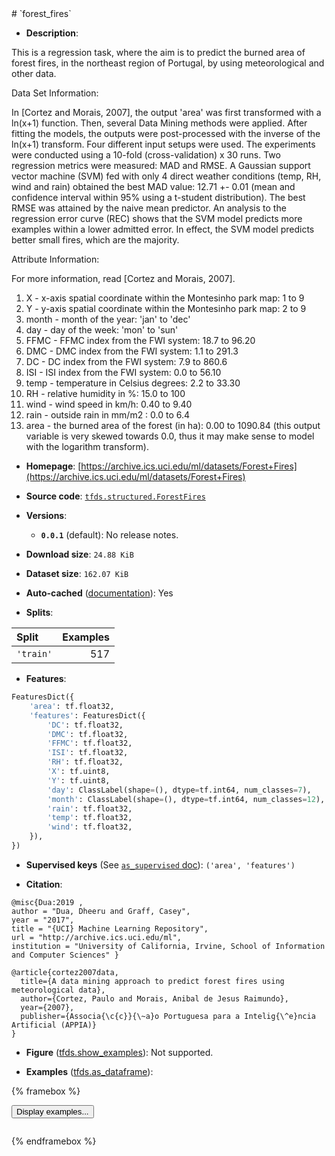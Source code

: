 <div itemscope itemtype="http://schema.org/Dataset">
  <div itemscope itemprop="includedInDataCatalog" itemtype="http://schema.org/DataCatalog">
    <meta itemprop="name" content="TensorFlow Datasets" />
  </div>
  <meta itemprop="name" content="forest_fires" />
  <meta itemprop="description" content="This is a regression task, where the aim is to predict the burned area of&#10;forest fires, in the northeast region of Portugal,&#10;by using meteorological and other data.&#10;&#10;&#10;Data Set Information:&#10;&#10;In [Cortez and Morais, 2007], the output &#x27;area&#x27; was first transformed&#10;with a ln(x+1) function.&#10;Then, several Data Mining methods were applied. After fitting the models,&#10;the outputs were&#10;post-processed with the inverse of the ln(x+1) transform. Four different&#10;input setups were&#10;used. The experiments were conducted using a 10-fold (cross-validation)&#10;x 30 runs. Two&#10;regression metrics were measured: MAD and RMSE. A Gaussian support vector&#10;machine (SVM) fed&#10;with only 4 direct weather conditions (temp, RH, wind and rain) obtained&#10;the best MAD value:&#10;12.71 +- 0.01 (mean and confidence interval within 95% using a t-student&#10;distribution). The&#10;best RMSE was attained by the naive mean predictor. An analysis to the&#10;regression error curve&#10;(REC) shows that the SVM model predicts more examples within a lower&#10;admitted error. In effect,&#10;the SVM model predicts better small fires, which are the majority.&#10;&#10;Attribute Information:&#10;&#10;For more information, read [Cortez and Morais, 2007].&#10;&#10;1. X - x-axis spatial coordinate within the Montesinho park map: 1 to 9&#10;2. Y - y-axis spatial coordinate within the Montesinho park map: 2 to 9&#10;3. month - month of the year: &#x27;jan&#x27; to &#x27;dec&#x27;&#10;4. day - day of the week: &#x27;mon&#x27; to &#x27;sun&#x27;&#10;5. FFMC - FFMC index from the FWI system: 18.7 to 96.20&#10;6. DMC - DMC index from the FWI system: 1.1 to 291.3&#10;7. DC - DC index from the FWI system: 7.9 to 860.6&#10;8. ISI - ISI index from the FWI system: 0.0 to 56.10&#10;9. temp - temperature in Celsius degrees: 2.2 to 33.30&#10;10. RH - relative humidity in %: 15.0 to 100&#10;11. wind - wind speed in km/h: 0.40 to 9.40&#10;12. rain - outside rain in mm/m2 : 0.0 to 6.4&#10;13. area - the burned area of the forest (in ha): 0.00 to 1090.84&#10;(this output variable is very skewed towards 0.0, thus it may make&#10;sense to model with the logarithm transform).&#10;&#10;To use this dataset:&#10;&#10;```python&#10;import tensorflow_datasets as tfds&#10;&#10;ds = tfds.load(&#x27;forest_fires&#x27;, split=&#x27;train&#x27;)&#10;for ex in ds.take(4):&#10;  print(ex)&#10;```&#10;&#10;See [the guide](https://www.tensorflow.org/datasets/overview) for more&#10;informations on [tensorflow_datasets](https://www.tensorflow.org/datasets).&#10;&#10;" />
  <meta itemprop="url" content="https://www.tensorflow.org/datasets/catalog/forest_fires" />
  <meta itemprop="sameAs" content="https://archive.ics.uci.edu/ml/datasets/Forest+Fires" />
  <meta itemprop="citation" content="@misc{Dua:2019 ,&#10;author = &quot;Dua, Dheeru and Graff, Casey&quot;,&#10;year = &quot;2017&quot;,&#10;title = &quot;{UCI} Machine Learning Repository&quot;,&#10;url = &quot;http://archive.ics.uci.edu/ml&quot;,&#10;institution = &quot;University of California, Irvine, School of Information and Computer Sciences&quot; }&#10;&#10;@article{cortez2007data,&#10;  title={A data mining approach to predict forest fires using meteorological data},&#10;  author={Cortez, Paulo and Morais, Anibal de Jesus Raimundo},&#10;  year={2007},&#10;  publisher={Associa{\c{c}}{\~a}o Portuguesa para a Intelig{\^e}ncia Artificial (APPIA)}&#10;}" />
</div>
# `forest_fires`

*   **Description**:

This is a regression task, where the aim is to predict the burned area of
forest fires, in the northeast region of Portugal,
by using meteorological and other data.


Data Set Information:

In [Cortez and Morais, 2007], the output 'area' was first transformed
with a ln(x+1) function.
Then, several Data Mining methods were applied. After fitting the models,
the outputs were
post-processed with the inverse of the ln(x+1) transform. Four different
input setups were
used. The experiments were conducted using a 10-fold (cross-validation)
x 30 runs. Two
regression metrics were measured: MAD and RMSE. A Gaussian support vector
machine (SVM) fed
with only 4 direct weather conditions (temp, RH, wind and rain) obtained
the best MAD value:
12.71 +- 0.01 (mean and confidence interval within 95% using a t-student
distribution). The
best RMSE was attained by the naive mean predictor. An analysis to the
regression error curve
(REC) shows that the SVM model predicts more examples within a lower
admitted error. In effect,
the SVM model predicts better small fires, which are the majority.

Attribute Information:

For more information, read [Cortez and Morais, 2007].

1. X - x-axis spatial coordinate within the Montesinho park map: 1 to 9
2. Y - y-axis spatial coordinate within the Montesinho park map: 2 to 9
3. month - month of the year: 'jan' to 'dec'
4. day - day of the week: 'mon' to 'sun'
5. FFMC - FFMC index from the FWI system: 18.7 to 96.20
6. DMC - DMC index from the FWI system: 1.1 to 291.3
7. DC - DC index from the FWI system: 7.9 to 860.6
8. ISI - ISI index from the FWI system: 0.0 to 56.10
9. temp - temperature in Celsius degrees: 2.2 to 33.30
10. RH - relative humidity in %: 15.0 to 100
11. wind - wind speed in km/h: 0.40 to 9.40
12. rain - outside rain in mm/m2 : 0.0 to 6.4
13. area - the burned area of the forest (in ha): 0.00 to 1090.84
(this output variable is very skewed towards 0.0, thus it may make
sense to model with the logarithm transform).

*   **Homepage**: [https://archive.ics.uci.edu/ml/datasets/Forest+Fires](https://archive.ics.uci.edu/ml/datasets/Forest+Fires)

*   **Source code**: [`tfds.structured.ForestFires`](https://github.com/tensorflow/datasets/tree/master/tensorflow_datasets/structured/forest_fires.py)

*   **Versions**:

    * **`0.0.1`** (default): No release notes.

*   **Download size**: `24.88 KiB`

*   **Dataset size**: `162.07 KiB`

*   **Auto-cached** ([documentation](https://www.tensorflow.org/datasets/performances#auto-caching)): Yes

*   **Splits**:

Split  | Examples
:----- | -------:
`'train'` | 517

*   **Features**:

```python
FeaturesDict({
    'area': tf.float32,
    'features': FeaturesDict({
        'DC': tf.float32,
        'DMC': tf.float32,
        'FFMC': tf.float32,
        'ISI': tf.float32,
        'RH': tf.float32,
        'X': tf.uint8,
        'Y': tf.uint8,
        'day': ClassLabel(shape=(), dtype=tf.int64, num_classes=7),
        'month': ClassLabel(shape=(), dtype=tf.int64, num_classes=12),
        'rain': tf.float32,
        'temp': tf.float32,
        'wind': tf.float32,
    }),
})
```

*   **Supervised keys** (See [`as_supervised` doc](https://www.tensorflow.org/datasets/api_docs/python/tfds/load#args)): `('area', 'features')`

*   **Citation**:

```
@misc{Dua:2019 ,
author = "Dua, Dheeru and Graff, Casey",
year = "2017",
title = "{UCI} Machine Learning Repository",
url = "http://archive.ics.uci.edu/ml",
institution = "University of California, Irvine, School of Information and Computer Sciences" }

@article{cortez2007data,
  title={A data mining approach to predict forest fires using meteorological data},
  author={Cortez, Paulo and Morais, Anibal de Jesus Raimundo},
  year={2007},
  publisher={Associa{\c{c}}{\~a}o Portuguesa para a Intelig{\^e}ncia Artificial (APPIA)}
}
```

*   **Figure** ([tfds.show_examples](https://www.tensorflow.org/datasets/api_docs/python/tfds/visualization/show_examples)): Not supported.

*   **Examples** ([tfds.as_dataframe](https://www.tensorflow.org/datasets/api_docs/python/tfds/as_dataframe)):

<!-- mdformat off(HTML should not be auto-formatted) -->

{% framebox %}

<button id="displaydataframe">Display examples...</button>
<div id="dataframecontent" style="overflow-x:scroll"></div>

<script src="https://www.gstatic.com/external_hosted/jquery2.min.js"></script>

<script>
var url = "https://storage.googleapis.com/tfds-data/visualization/dataframe/forest_fires-0.0.1.html";
$(document).ready(() => {
  $("#displaydataframe").click((event) => {
    // Disable the button after clicking (dataframe loaded only once).
    $("#displaydataframe").prop("disabled", true);

    // Pre-fetch and display the content
    $.get(url, (data) => {
      $("#dataframecontent").html(data);
    }).fail(() => {
      $("#dataframecontent").html(
        'Error loading examples. If the error persist, please open '
        + 'a new issue.'
      );
    });
  });
});
</script>

{% endframebox %}

<!-- mdformat on -->
